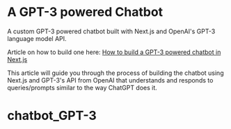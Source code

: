 
# A GPT-3 powered Chatbot
A custom GPT-3 powered chatbot built with Next.js and OpenAI's GPT-3 language model API.

Article on how to build one here: [How to build a GPT-3 powered chatbot in Next.js](https://awacreates.com/blog/build-a-chatbot-using-gpt-3s-api-and-nextjs)

This article will guide you through the process of building the chatbot using Next.js and GPT-3's API from OpenAI that understands and responds to queries/prompts similar to the way ChatGPT does it.


# chatbot_GPT-3
